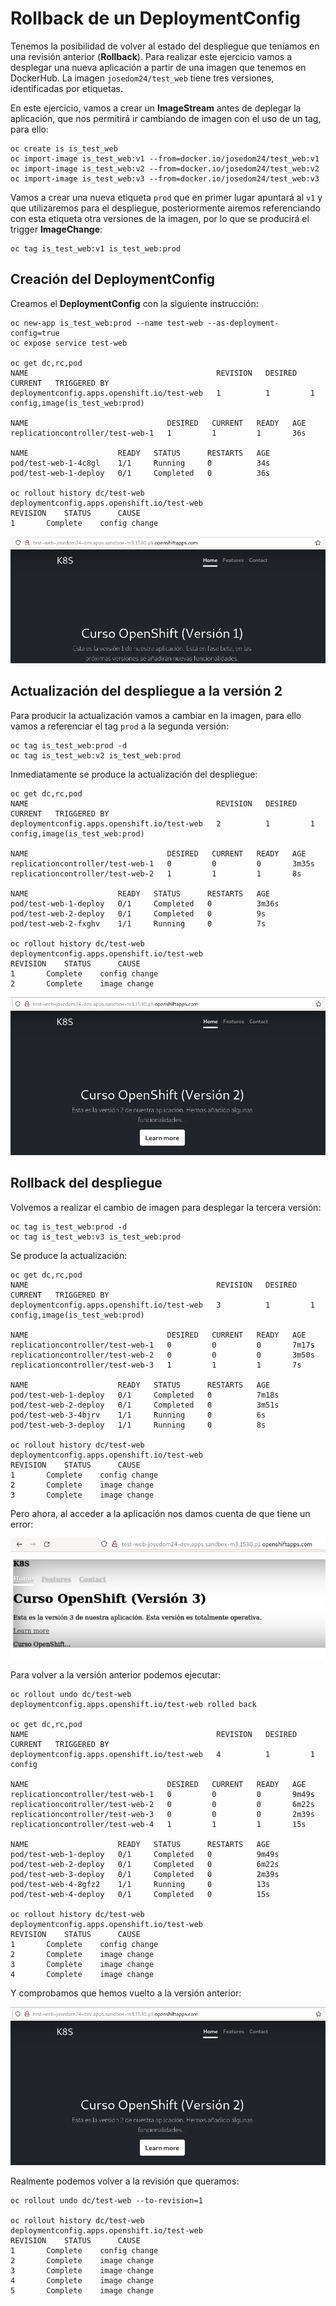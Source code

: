 # Rollback de un DeploymentConfig

Tenemos la posibilidad de volver al estado del despliegue que teníamos en una revisión anterior (**Rollback**). Para realizar este ejercicio vamos a desplegar una nueva aplicación a partir de una imagen que tenemos en DockerHub. La imagen `josedom24/test_web` tiene tres versiones, identificadas por etiquetas.

En este ejercicio, vamos a crear un **ImageStream** antes de deplegar la aplicación, que nos permitirá ir cambiando de imagen con el uso de un tag, para ello:

    oc create is is_test_web
    oc import-image is_test_web:v1 --from=docker.io/josedom24/test_web:v1
    oc import-image is_test_web:v2 --from=docker.io/josedom24/test_web:v2
    oc import-image is_test_web:v3 --from=docker.io/josedom24/test_web:v3

Vamos a crear una nueva etiqueta `prod` que en primer lugar apuntará al `v1` y que utilizaremos para el despliegue, posteriormente airemos referenciando con esta etiqueta otra versiones de la imagen, por lo que se producirá el trigger **ImageChange**:

    oc tag is_test_web:v1 is_test_web:prod

## Creación del DeploymentConfig

Creamos el **DeploymentConfig** con la siguiente instrucción:

    oc new-app is_test_web:prod --name test-web --as-deployment-config=true
    oc expose service test-web

    oc get dc,rc,pod
    NAME                                          REVISION   DESIRED   CURRENT   TRIGGERED BY
    deploymentconfig.apps.openshift.io/test-web   1          1         1         config,image(is_test_web:prod)

    NAME                               DESIRED   CURRENT   READY   AGE
    replicationcontroller/test-web-1   1         1         1       36s

    NAME                    READY   STATUS      RESTARTS   AGE
    pod/test-web-1-4c8gl    1/1     Running     0          34s
    pod/test-web-1-deploy   0/1     Completed   0          36s

    oc rollout history dc/test-web
    deploymentconfig.apps.openshift.io/test-web 
    REVISION	STATUS		CAUSE
    1		Complete	config change

![test-web](img/test-web1.png)

## Actualización del despliegue a la versión 2

Para producir la actualización vamos a cambiar en la imagen, para ello vamos a referenciar el tag `prod` a la segunda versión:

    oc tag is_test_web:prod -d
    oc tag is_test_web:v2 is_test_web:prod

Inmediatamente se produce la actualización del despliegue:

    oc get dc,rc,pod
    NAME                                          REVISION   DESIRED   CURRENT   TRIGGERED BY
    deploymentconfig.apps.openshift.io/test-web   2          1         1         config,image(is_test_web:prod)

    NAME                               DESIRED   CURRENT   READY   AGE
    replicationcontroller/test-web-1   0         0         0       3m35s
    replicationcontroller/test-web-2   1         1         1       8s

    NAME                    READY   STATUS      RESTARTS   AGE
    pod/test-web-1-deploy   0/1     Completed   0          3m36s
    pod/test-web-2-deploy   0/1     Completed   0          9s
    pod/test-web-2-fxghv    1/1     Running     0          7s

    oc rollout history dc/test-web
    deploymentconfig.apps.openshift.io/test-web 
    REVISION	STATUS		CAUSE
    1		Complete	config change
    2		Complete	image change

![test-web](img/test-web2.png)

## Rollback del despliegue

Volvemos a realizar el cambio de imagen para desplegar la tercera versión:

    oc tag is_test_web:prod -d
    oc tag is_test_web:v3 is_test_web:prod

Se produce la actualización:

    oc get dc,rc,pod
    NAME                                          REVISION   DESIRED   CURRENT   TRIGGERED BY
    deploymentconfig.apps.openshift.io/test-web   3          1         1         config,image(is_test_web:prod)

    NAME                               DESIRED   CURRENT   READY   AGE
    replicationcontroller/test-web-1   0         0         0       7m17s
    replicationcontroller/test-web-2   0         0         0       3m50s
    replicationcontroller/test-web-3   1         1         1       7s

    NAME                    READY   STATUS      RESTARTS   AGE
    pod/test-web-1-deploy   0/1     Completed   0          7m18s
    pod/test-web-2-deploy   0/1     Completed   0          3m51s
    pod/test-web-3-4bjrv    1/1     Running     0          6s
    pod/test-web-3-deploy   1/1     Running     0          8s

    oc rollout history dc/test-web
    deploymentconfig.apps.openshift.io/test-web 
    REVISION	STATUS		CAUSE
    1		Complete	config change
    2		Complete	image change
    3		Complete	image change

Pero ahora, al acceder a la aplicación nos damos cuenta de que tiene un error:

![test-web](img/test-web3.png)

Para volver a la versión anterior podemos ejecutar:

    oc rollout undo dc/test-web
    deploymentconfig.apps.openshift.io/test-web rolled back

    oc get dc,rc,pod
    NAME                                          REVISION   DESIRED   CURRENT   TRIGGERED BY
    deploymentconfig.apps.openshift.io/test-web   4          1         1         config

    NAME                               DESIRED   CURRENT   READY   AGE
    replicationcontroller/test-web-1   0         0         0       9m49s
    replicationcontroller/test-web-2   0         0         0       6m22s
    replicationcontroller/test-web-3   0         0         0       2m39s
    replicationcontroller/test-web-4   1         1         1       15s

    NAME                    READY   STATUS      RESTARTS   AGE
    pod/test-web-1-deploy   0/1     Completed   0          9m49s
    pod/test-web-2-deploy   0/1     Completed   0          6m22s
    pod/test-web-3-deploy   0/1     Completed   0          2m39s
    pod/test-web-4-8gfz2    1/1     Running     0          13s
    pod/test-web-4-deploy   0/1     Completed   0          15s
    
    oc rollout history dc/test-web
    deploymentconfig.apps.openshift.io/test-web 
    REVISION	STATUS		CAUSE
    1		Complete	config change
    2		Complete	image change
    3		Complete	image change
    4		Complete	image change

Y comprobamos que hemos vuelto a la versión anterior:

![test-web](img/test-web2.png)

Realmente podemos volver a la revisión que queramos:

    oc rollout undo dc/test-web --to-revision=1

    oc rollout history dc/test-web
    deploymentconfig.apps.openshift.io/test-web 
    REVISION	STATUS		CAUSE
    1		Complete	config change
    2		Complete	image change
    3		Complete	image change
    4		Complete	image change
    5		Complete	image change

